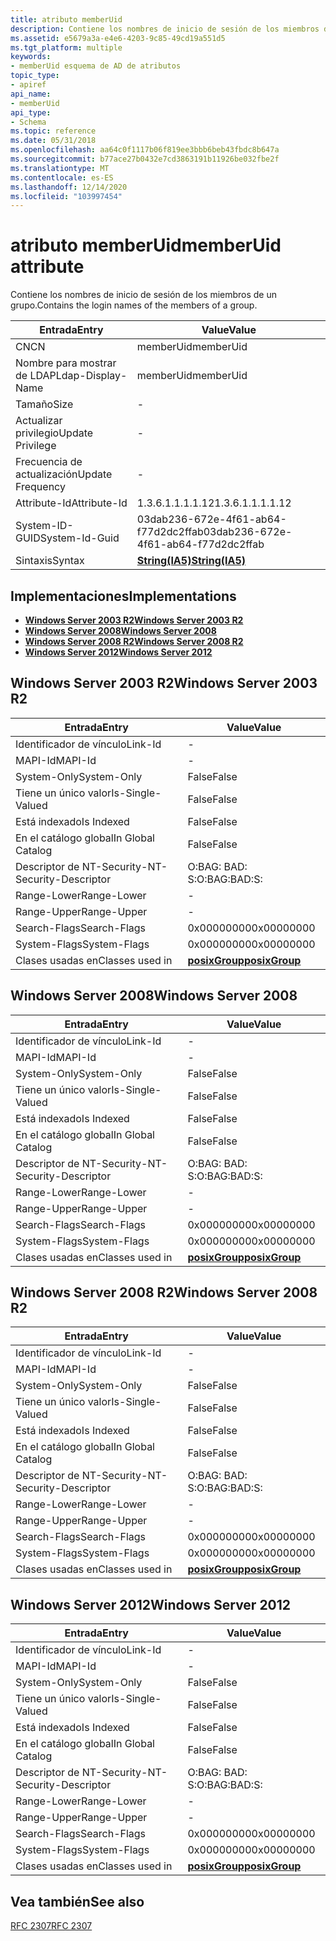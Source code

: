 ```yaml
---
title: atributo memberUid
description: Contiene los nombres de inicio de sesión de los miembros de un grupo.
ms.assetid: e5679a3a-e4e6-4203-9c85-49cd19a551d5
ms.tgt_platform: multiple
keywords:
- memberUid esquema de AD de atributos
topic_type:
- apiref
api_name:
- memberUid
api_type:
- Schema
ms.topic: reference
ms.date: 05/31/2018
ms.openlocfilehash: aa64c0f1117b06f819ee3bbb6beb43fbdc8b647a
ms.sourcegitcommit: b77ace27b0432e7cd3863191b11926be032fbe2f
ms.translationtype: MT
ms.contentlocale: es-ES
ms.lasthandoff: 12/14/2020
ms.locfileid: "103997454"
---
```

# <a name="memberuid-attribute"></a><span data-ttu-id="45398-104">atributo memberUid</span><span class="sxs-lookup"><span data-stu-id="45398-104">memberUid attribute</span></span>

<span data-ttu-id="45398-105">Contiene los nombres de inicio de sesión de los miembros de un grupo.</span><span class="sxs-lookup"><span data-stu-id="45398-105">Contains the login names of the members of a group.</span></span>



| <span data-ttu-id="45398-106">Entrada</span><span class="sxs-lookup"><span data-stu-id="45398-106">Entry</span></span> | <span data-ttu-id="45398-107">Value</span><span class="sxs-lookup"><span data-stu-id="45398-107">Value</span></span> |
|-------------------|--------------------------------------|
| <span data-ttu-id="45398-108">CN</span><span class="sxs-lookup"><span data-stu-id="45398-108">CN</span></span>                | <span data-ttu-id="45398-109">memberUid</span><span class="sxs-lookup"><span data-stu-id="45398-109">memberUid</span></span>                            |
| <span data-ttu-id="45398-110">Nombre para mostrar de LDAP</span><span class="sxs-lookup"><span data-stu-id="45398-110">Ldap-Display-Name</span></span> | <span data-ttu-id="45398-111">memberUid</span><span class="sxs-lookup"><span data-stu-id="45398-111">memberUid</span></span>                            |
| <span data-ttu-id="45398-112">Tamaño</span><span class="sxs-lookup"><span data-stu-id="45398-112">Size</span></span>              | \-                                   |
| <span data-ttu-id="45398-113">Actualizar privilegio</span><span class="sxs-lookup"><span data-stu-id="45398-113">Update Privilege</span></span>  | \-                                   |
| <span data-ttu-id="45398-114">Frecuencia de actualización</span><span class="sxs-lookup"><span data-stu-id="45398-114">Update Frequency</span></span>  | \-                                   |
| <span data-ttu-id="45398-115">Attribute-Id</span><span class="sxs-lookup"><span data-stu-id="45398-115">Attribute-Id</span></span>      | <span data-ttu-id="45398-116">1.3.6.1.1.1.1.12</span><span class="sxs-lookup"><span data-stu-id="45398-116">1.3.6.1.1.1.1.12</span></span>                     |
| <span data-ttu-id="45398-117">System-ID-GUID</span><span class="sxs-lookup"><span data-stu-id="45398-117">System-Id-Guid</span></span>    | <span data-ttu-id="45398-118">03dab236-672e-4f61-ab64-f77d2dc2ffab</span><span class="sxs-lookup"><span data-stu-id="45398-118">03dab236-672e-4f61-ab64-f77d2dc2ffab</span></span> |
| <span data-ttu-id="45398-119">Sintaxis</span><span class="sxs-lookup"><span data-stu-id="45398-119">Syntax</span></span>            | [<span data-ttu-id="45398-120">**String(IA5)**</span><span class="sxs-lookup"><span data-stu-id="45398-120">**String(IA5)**</span></span>](s-string-ia5.md)  |



## <a name="implementations"></a><span data-ttu-id="45398-121">Implementaciones</span><span class="sxs-lookup"><span data-stu-id="45398-121">Implementations</span></span>

-   [<span data-ttu-id="45398-122">**Windows Server 2003 R2**</span><span class="sxs-lookup"><span data-stu-id="45398-122">**Windows Server 2003 R2**</span></span>](#windows-server-2003-r2)
-   [<span data-ttu-id="45398-123">**Windows Server 2008**</span><span class="sxs-lookup"><span data-stu-id="45398-123">**Windows Server 2008**</span></span>](#windows-server-2008)
-   [<span data-ttu-id="45398-124">**Windows Server 2008 R2**</span><span class="sxs-lookup"><span data-stu-id="45398-124">**Windows Server 2008 R2**</span></span>](#windows-server-2008-r2)
-   [<span data-ttu-id="45398-125">**Windows Server 2012**</span><span class="sxs-lookup"><span data-stu-id="45398-125">**Windows Server 2012**</span></span>](#windows-server-2012)

## <a name="windows-server-2003-r2"></a><span data-ttu-id="45398-126">Windows Server 2003 R2</span><span class="sxs-lookup"><span data-stu-id="45398-126">Windows Server 2003 R2</span></span>



| <span data-ttu-id="45398-127">Entrada</span><span class="sxs-lookup"><span data-stu-id="45398-127">Entry</span></span> | <span data-ttu-id="45398-128">Value</span><span class="sxs-lookup"><span data-stu-id="45398-128">Value</span></span> |
|------------------------|-----------------------------------------------|
| <span data-ttu-id="45398-129">Identificador de vínculo</span><span class="sxs-lookup"><span data-stu-id="45398-129">Link-Id</span></span>                | \-                                            |
| <span data-ttu-id="45398-130">MAPI-Id</span><span class="sxs-lookup"><span data-stu-id="45398-130">MAPI-Id</span></span>                | \-                                            |
| <span data-ttu-id="45398-131">System-Only</span><span class="sxs-lookup"><span data-stu-id="45398-131">System-Only</span></span>            | <span data-ttu-id="45398-132">False</span><span class="sxs-lookup"><span data-stu-id="45398-132">False</span></span>                                         |
| <span data-ttu-id="45398-133">Tiene un único valor</span><span class="sxs-lookup"><span data-stu-id="45398-133">Is-Single-Valued</span></span>       | <span data-ttu-id="45398-134">False</span><span class="sxs-lookup"><span data-stu-id="45398-134">False</span></span>                                         |
| <span data-ttu-id="45398-135">Está indexado</span><span class="sxs-lookup"><span data-stu-id="45398-135">Is Indexed</span></span>             | <span data-ttu-id="45398-136">False</span><span class="sxs-lookup"><span data-stu-id="45398-136">False</span></span>                                         |
| <span data-ttu-id="45398-137">En el catálogo global</span><span class="sxs-lookup"><span data-stu-id="45398-137">In Global Catalog</span></span>      | <span data-ttu-id="45398-138">False</span><span class="sxs-lookup"><span data-stu-id="45398-138">False</span></span>                                         |
| <span data-ttu-id="45398-139">Descriptor de NT-Security-</span><span class="sxs-lookup"><span data-stu-id="45398-139">NT-Security-Descriptor</span></span> | <span data-ttu-id="45398-140">O:BAG: BAD: S:</span><span class="sxs-lookup"><span data-stu-id="45398-140">O:BAG:BAD:S:</span></span>                                  |
| <span data-ttu-id="45398-141">Range-Lower</span><span class="sxs-lookup"><span data-stu-id="45398-141">Range-Lower</span></span>            | \-                                            |
| <span data-ttu-id="45398-142">Range-Upper</span><span class="sxs-lookup"><span data-stu-id="45398-142">Range-Upper</span></span>            | \-                                            |
| <span data-ttu-id="45398-143">Search-Flags</span><span class="sxs-lookup"><span data-stu-id="45398-143">Search-Flags</span></span>           | <span data-ttu-id="45398-144">0x00000000</span><span class="sxs-lookup"><span data-stu-id="45398-144">0x00000000</span></span>                                    |
| <span data-ttu-id="45398-145">System-Flags</span><span class="sxs-lookup"><span data-stu-id="45398-145">System-Flags</span></span>           | <span data-ttu-id="45398-146">0x00000000</span><span class="sxs-lookup"><span data-stu-id="45398-146">0x00000000</span></span>                                    |
| <span data-ttu-id="45398-147">Clases usadas en</span><span class="sxs-lookup"><span data-stu-id="45398-147">Classes used in</span></span>        | [<span data-ttu-id="45398-148">**posixGroup**</span><span class="sxs-lookup"><span data-stu-id="45398-148">**posixGroup**</span></span>](c-posixgroup.md)<br/> |



## <a name="windows-server-2008"></a><span data-ttu-id="45398-149">Windows Server 2008</span><span class="sxs-lookup"><span data-stu-id="45398-149">Windows Server 2008</span></span>



| <span data-ttu-id="45398-150">Entrada</span><span class="sxs-lookup"><span data-stu-id="45398-150">Entry</span></span> | <span data-ttu-id="45398-151">Value</span><span class="sxs-lookup"><span data-stu-id="45398-151">Value</span></span> |
|------------------------|-----------------------------------------------|
| <span data-ttu-id="45398-152">Identificador de vínculo</span><span class="sxs-lookup"><span data-stu-id="45398-152">Link-Id</span></span>                | \-                                            |
| <span data-ttu-id="45398-153">MAPI-Id</span><span class="sxs-lookup"><span data-stu-id="45398-153">MAPI-Id</span></span>                | \-                                            |
| <span data-ttu-id="45398-154">System-Only</span><span class="sxs-lookup"><span data-stu-id="45398-154">System-Only</span></span>            | <span data-ttu-id="45398-155">False</span><span class="sxs-lookup"><span data-stu-id="45398-155">False</span></span>                                         |
| <span data-ttu-id="45398-156">Tiene un único valor</span><span class="sxs-lookup"><span data-stu-id="45398-156">Is-Single-Valued</span></span>       | <span data-ttu-id="45398-157">False</span><span class="sxs-lookup"><span data-stu-id="45398-157">False</span></span>                                         |
| <span data-ttu-id="45398-158">Está indexado</span><span class="sxs-lookup"><span data-stu-id="45398-158">Is Indexed</span></span>             | <span data-ttu-id="45398-159">False</span><span class="sxs-lookup"><span data-stu-id="45398-159">False</span></span>                                         |
| <span data-ttu-id="45398-160">En el catálogo global</span><span class="sxs-lookup"><span data-stu-id="45398-160">In Global Catalog</span></span>      | <span data-ttu-id="45398-161">False</span><span class="sxs-lookup"><span data-stu-id="45398-161">False</span></span>                                         |
| <span data-ttu-id="45398-162">Descriptor de NT-Security-</span><span class="sxs-lookup"><span data-stu-id="45398-162">NT-Security-Descriptor</span></span> | <span data-ttu-id="45398-163">O:BAG: BAD: S:</span><span class="sxs-lookup"><span data-stu-id="45398-163">O:BAG:BAD:S:</span></span>                                  |
| <span data-ttu-id="45398-164">Range-Lower</span><span class="sxs-lookup"><span data-stu-id="45398-164">Range-Lower</span></span>            | \-                                            |
| <span data-ttu-id="45398-165">Range-Upper</span><span class="sxs-lookup"><span data-stu-id="45398-165">Range-Upper</span></span>            | \-                                            |
| <span data-ttu-id="45398-166">Search-Flags</span><span class="sxs-lookup"><span data-stu-id="45398-166">Search-Flags</span></span>           | <span data-ttu-id="45398-167">0x00000000</span><span class="sxs-lookup"><span data-stu-id="45398-167">0x00000000</span></span>                                    |
| <span data-ttu-id="45398-168">System-Flags</span><span class="sxs-lookup"><span data-stu-id="45398-168">System-Flags</span></span>           | <span data-ttu-id="45398-169">0x00000000</span><span class="sxs-lookup"><span data-stu-id="45398-169">0x00000000</span></span>                                    |
| <span data-ttu-id="45398-170">Clases usadas en</span><span class="sxs-lookup"><span data-stu-id="45398-170">Classes used in</span></span>        | [<span data-ttu-id="45398-171">**posixGroup**</span><span class="sxs-lookup"><span data-stu-id="45398-171">**posixGroup**</span></span>](c-posixgroup.md)<br/> |



## <a name="windows-server-2008-r2"></a><span data-ttu-id="45398-172">Windows Server 2008 R2</span><span class="sxs-lookup"><span data-stu-id="45398-172">Windows Server 2008 R2</span></span>



| <span data-ttu-id="45398-173">Entrada</span><span class="sxs-lookup"><span data-stu-id="45398-173">Entry</span></span> | <span data-ttu-id="45398-174">Value</span><span class="sxs-lookup"><span data-stu-id="45398-174">Value</span></span> |
|------------------------|-----------------------------------------------|
| <span data-ttu-id="45398-175">Identificador de vínculo</span><span class="sxs-lookup"><span data-stu-id="45398-175">Link-Id</span></span>                | \-                                            |
| <span data-ttu-id="45398-176">MAPI-Id</span><span class="sxs-lookup"><span data-stu-id="45398-176">MAPI-Id</span></span>                | \-                                            |
| <span data-ttu-id="45398-177">System-Only</span><span class="sxs-lookup"><span data-stu-id="45398-177">System-Only</span></span>            | <span data-ttu-id="45398-178">False</span><span class="sxs-lookup"><span data-stu-id="45398-178">False</span></span>                                         |
| <span data-ttu-id="45398-179">Tiene un único valor</span><span class="sxs-lookup"><span data-stu-id="45398-179">Is-Single-Valued</span></span>       | <span data-ttu-id="45398-180">False</span><span class="sxs-lookup"><span data-stu-id="45398-180">False</span></span>                                         |
| <span data-ttu-id="45398-181">Está indexado</span><span class="sxs-lookup"><span data-stu-id="45398-181">Is Indexed</span></span>             | <span data-ttu-id="45398-182">False</span><span class="sxs-lookup"><span data-stu-id="45398-182">False</span></span>                                         |
| <span data-ttu-id="45398-183">En el catálogo global</span><span class="sxs-lookup"><span data-stu-id="45398-183">In Global Catalog</span></span>      | <span data-ttu-id="45398-184">False</span><span class="sxs-lookup"><span data-stu-id="45398-184">False</span></span>                                         |
| <span data-ttu-id="45398-185">Descriptor de NT-Security-</span><span class="sxs-lookup"><span data-stu-id="45398-185">NT-Security-Descriptor</span></span> | <span data-ttu-id="45398-186">O:BAG: BAD: S:</span><span class="sxs-lookup"><span data-stu-id="45398-186">O:BAG:BAD:S:</span></span>                                  |
| <span data-ttu-id="45398-187">Range-Lower</span><span class="sxs-lookup"><span data-stu-id="45398-187">Range-Lower</span></span>            | \-                                            |
| <span data-ttu-id="45398-188">Range-Upper</span><span class="sxs-lookup"><span data-stu-id="45398-188">Range-Upper</span></span>            | \-                                            |
| <span data-ttu-id="45398-189">Search-Flags</span><span class="sxs-lookup"><span data-stu-id="45398-189">Search-Flags</span></span>           | <span data-ttu-id="45398-190">0x00000000</span><span class="sxs-lookup"><span data-stu-id="45398-190">0x00000000</span></span>                                    |
| <span data-ttu-id="45398-191">System-Flags</span><span class="sxs-lookup"><span data-stu-id="45398-191">System-Flags</span></span>           | <span data-ttu-id="45398-192">0x00000000</span><span class="sxs-lookup"><span data-stu-id="45398-192">0x00000000</span></span>                                    |
| <span data-ttu-id="45398-193">Clases usadas en</span><span class="sxs-lookup"><span data-stu-id="45398-193">Classes used in</span></span>        | [<span data-ttu-id="45398-194">**posixGroup**</span><span class="sxs-lookup"><span data-stu-id="45398-194">**posixGroup**</span></span>](c-posixgroup.md)<br/> |



## <a name="windows-server-2012"></a><span data-ttu-id="45398-195">Windows Server 2012</span><span class="sxs-lookup"><span data-stu-id="45398-195">Windows Server 2012</span></span>



| <span data-ttu-id="45398-196">Entrada</span><span class="sxs-lookup"><span data-stu-id="45398-196">Entry</span></span> | <span data-ttu-id="45398-197">Value</span><span class="sxs-lookup"><span data-stu-id="45398-197">Value</span></span> |
|------------------------|-----------------------------------------------|
| <span data-ttu-id="45398-198">Identificador de vínculo</span><span class="sxs-lookup"><span data-stu-id="45398-198">Link-Id</span></span>                | \-                                            |
| <span data-ttu-id="45398-199">MAPI-Id</span><span class="sxs-lookup"><span data-stu-id="45398-199">MAPI-Id</span></span>                | \-                                            |
| <span data-ttu-id="45398-200">System-Only</span><span class="sxs-lookup"><span data-stu-id="45398-200">System-Only</span></span>            | <span data-ttu-id="45398-201">False</span><span class="sxs-lookup"><span data-stu-id="45398-201">False</span></span>                                         |
| <span data-ttu-id="45398-202">Tiene un único valor</span><span class="sxs-lookup"><span data-stu-id="45398-202">Is-Single-Valued</span></span>       | <span data-ttu-id="45398-203">False</span><span class="sxs-lookup"><span data-stu-id="45398-203">False</span></span>                                         |
| <span data-ttu-id="45398-204">Está indexado</span><span class="sxs-lookup"><span data-stu-id="45398-204">Is Indexed</span></span>             | <span data-ttu-id="45398-205">False</span><span class="sxs-lookup"><span data-stu-id="45398-205">False</span></span>                                         |
| <span data-ttu-id="45398-206">En el catálogo global</span><span class="sxs-lookup"><span data-stu-id="45398-206">In Global Catalog</span></span>      | <span data-ttu-id="45398-207">False</span><span class="sxs-lookup"><span data-stu-id="45398-207">False</span></span>                                         |
| <span data-ttu-id="45398-208">Descriptor de NT-Security-</span><span class="sxs-lookup"><span data-stu-id="45398-208">NT-Security-Descriptor</span></span> | <span data-ttu-id="45398-209">O:BAG: BAD: S:</span><span class="sxs-lookup"><span data-stu-id="45398-209">O:BAG:BAD:S:</span></span>                                  |
| <span data-ttu-id="45398-210">Range-Lower</span><span class="sxs-lookup"><span data-stu-id="45398-210">Range-Lower</span></span>            | \-                                            |
| <span data-ttu-id="45398-211">Range-Upper</span><span class="sxs-lookup"><span data-stu-id="45398-211">Range-Upper</span></span>            | \-                                            |
| <span data-ttu-id="45398-212">Search-Flags</span><span class="sxs-lookup"><span data-stu-id="45398-212">Search-Flags</span></span>           | <span data-ttu-id="45398-213">0x00000000</span><span class="sxs-lookup"><span data-stu-id="45398-213">0x00000000</span></span>                                    |
| <span data-ttu-id="45398-214">System-Flags</span><span class="sxs-lookup"><span data-stu-id="45398-214">System-Flags</span></span>           | <span data-ttu-id="45398-215">0x00000000</span><span class="sxs-lookup"><span data-stu-id="45398-215">0x00000000</span></span>                                    |
| <span data-ttu-id="45398-216">Clases usadas en</span><span class="sxs-lookup"><span data-stu-id="45398-216">Classes used in</span></span>        | [<span data-ttu-id="45398-217">**posixGroup**</span><span class="sxs-lookup"><span data-stu-id="45398-217">**posixGroup**</span></span>](c-posixgroup.md)<br/> |



## <a name="see-also"></a><span data-ttu-id="45398-218">Vea también</span><span class="sxs-lookup"><span data-stu-id="45398-218">See also</span></span>

<dl> <dt>

[<span data-ttu-id="45398-219">RFC 2307</span><span class="sxs-lookup"><span data-stu-id="45398-219">RFC 2307</span></span>](https://www.ietf.org/rfc/rfc2307.txt)
</dt> </dl>

 

 





